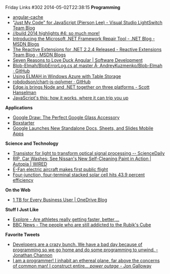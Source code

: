 Friday Links #302
2014-05-02T22:38:15
**Programming**

  * [angular-cache](http://jmdobry.github.io/angular-cache/?utm_source=ng-newsletter&utm_campaign=c56ef09e3f-AngularJS_Newsletter_4_28_144_28_2014&utm_medium=email&utm_term=0_fa61364f13-c56ef09e3f-88880093)
  * "[Just My Code" for JavaScript (Pierson Lee) - Visual Studio LightSwitch Team Blog](http://blogs.msdn.com/b/lightswitch/archive/2014/04/29/just-my-code-for-javascript-pierson-lee.aspx)
  * [//build 2014 highlights #4: so much more!](http://blogs.windows.com/windows/b/buildingapps/archive/2014/04/27/build-2014-highlights-4-so-much-more.aspx)
  * [Introducing the Microsoft .NET Framework Repair Tool - .NET Blog - MSDN Blogs](http://blogs.msdn.com/b/dotnet/archive/2014/04/28/introducing-the-microsoft-net-framework-repair-tool.aspx)
  * [The Reactive Extensions for .NET 2.2.4 Released - Reactive Extensions Team Blog - MSDN Blogs](http://blogs.msdn.com/b/rxteam/archive/2014/04/29/the-reactive-extensions-for-net-2-2-4-released.aspx)
  * [Seven Reasons to Love Duck Angular | Software Development](http://kylehodgson.com/2014/04/29/seven-reasons-to-love-duck-angular/)
  * [Blob-Elmah/BlobErrorLog.cs at master Â· AndreyKuzmenko/Blob-Elmah · GitHub](https://github.com/AndreyKuzmenko/Blob-Elmah/blob/master/BlobErrorLog.cs)
  * [Using ELMAH in Windows Azure with Table Storage](http://www.wadewegner.com/2011/08/using-elmah-in-windows-azure-with-table-storage/)
  * [robdodson/chart-js-polymer · GitHub](https://github.com/robdodson/chart-js-polymer?utm_source=html5weekly&utm_medium=email)
  * [Edge.js brings Node and .NET together on three platforms - Scott Hanselman](http://www.hanselman.com/blog/ItsJustASoftwareIssueEdgejsBringsNodeAndNETTogetherOnThreePlatforms.aspx)
  * [JavaScript's this: how it works, where it can trip you up](http://www.2ality.com/2014/05/this.html?utm_source=feedburner&utm_medium=feed&utm_campaign=Feed%3A+2ality+%282ality+%E2%80%93+technology%2C+life%29)

**Applications**

  * [Google Draw: The Perfect Google Glass Accessory](http://www.makeuseof.com/tag/google-draw-perfect-google-glass-accessory/)
  * [Boxstarter](http://boxstarter.org/)
  * [Google Launches New Standalone Docs, Sheets, and Slides Mobile Apps](http://lifehacker.com/google-launches-new-standalone-docs-sheets-and-slides-1569870389)

**Science and Technology**

  * [Transistor for light to transform optical signal processing -- ScienceDaily](http://www.sciencedaily.com/releases/2014/04/140427190724.htm)
  * [RIP, Car Washes: See Nissan's New Self-Cleaning Paint in Action | Autopia | WIRED](http://www.wired.com/2014/04/self-washing-car/)
  * [E-Fan electric aircraft makes first public flight](http://www.gizmag.com/e-fan-airbus-electric-plane/31823/)
  * [Four-junction, four-terminal stacked solar cell hits 43.9 percent efficiency](http://www.gizmag.com/four-junction-four-terminal-stacked-solar-cell/31868/)

**On the Web**

  * [1 TB for Every Business User | OneDrive Blog](http://blog.onedrive.com/1tb-for-every-business-user-with-onedrive-for-business/)

**Stuff I Just Like**

  * [Explore - Are athletes really getting faster, better,...](http://explore.noodle.org/post/84423373368/are-athletes-really-getting-faster-better?utm_content=buffer3bdae&utm_medium=social&utm_source=twitter.com&utm_campaign=buffer)
  * [BBC News - The people who are still addicted to the Rubik's Cube](http://www.bbc.com/news/magazine-27186297)

**Favorite Tweets**

  * [Developers are a crazy bunch. We have a bad day because of programming so we go home and do some programming to unwind. - Jonathan Channon](https://twitter.com/jchannon/status/461953708621049856)
  * [I am a programmer! I inhabit an ethereal plane, far above the concerns of common man! I construct entire... *power outage* - Jon Galloway](https://twitter.com/jongalloway/status/461954954295377921)  
  

